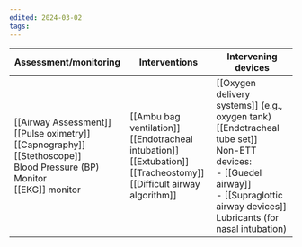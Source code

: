 ```yaml
---
edited: 2024-03-02
tags:
---
```


| Assessment/monitoring                                                                                                                     | Interventions                                                                                                                      | Intervening devices                                                                                                                                                                                      |
| ----------------------------------------------------------------------------------------------------------------------------------------- | ---------------------------------------------------------------------------------------------------------------------------------- | -------------------------------------------------------------------------------------------------------------------------------------------------------------------------------------------------------- |
| [[Airway Assessment]]<br>[[Pulse oximetry]] <br>[[Capnography]]  <br>[[Stethoscope]]  <br>Blood Pressure (BP) Monitor <br>[[EKG]] monitor | [[Ambu bag ventilation]] <br>[[Endotracheal intubation]] <br>[[Extubation]] <br>[[Tracheostomy]]<br>[[Difficult airway algorithm]] | [[Oxygen delivery systems]] (e.g., oxygen tank) <br>[[Endotracheal tube set]]<br>Non-ETT devices: <br> - [[Guedel airway]] <br> - [[Supraglottic airway devices]] <br> Lubricants (for nasal intubation) |

